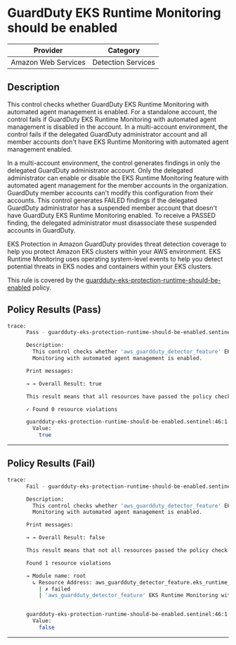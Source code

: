 # GuardDuty EKS Runtime Monitoring should be enabled

| Provider            | Category           |
|---------------------|--------------------|
| Amazon Web Services | Detection Services |

## Description

This control checks whether GuardDuty EKS Runtime Monitoring with automated agent management is enabled. For a standalone account, the control fails if GuardDuty EKS Runtime Monitoring with automated agent management is disabled in the account. In a multi-account environment, the control fails if the delegated GuardDuty administrator account and all member accounts don't have EKS Runtime Monitoring with automated agent management enabled.

In a multi-account environment, the control generates findings in only the delegated GuardDuty administrator account. Only the delegated administrator can enable or disable the EKS Runtime Monitoring feature with automated agent management for the member accounts in the organization. GuardDuty member accounts can't modify this configuration from their accounts. This control generates FAILED findings if the delegated GuardDuty administrator has a suspended member account that doesn't have GuardDuty EKS Runtime Monitoring enabled. To receive a PASSED finding, the delegated administrator must disassociate these suspended accounts in GuardDuty.

EKS Protection in Amazon GuardDuty provides threat detection coverage to help you protect Amazon EKS clusters within your AWS environment. EKS Runtime Monitoring uses operating system-level events to help you detect potential threats in EKS nodes and containers within your EKS clusters.

This rule is covered by the [guardduty-eks-protection-runtime-should-be-enabled](../../policies/guardduty/guardduty-eks-protection-runtime-should-be-enabled.sentinel) policy.

## Policy Results (Pass)
```bash
trace:
      Pass - guardduty-eks-protection-runtime-should-be-enabled.sentinel

      Description:
        This control checks whether 'aws_guardduty_detector_feature' EKS Runtime
        Monitoring with automated agent management is enabled.

      Print messages:

      → → Overall Result: true

      This result means that all resources have passed the policy check for the policy guardduty-eks-protection-runtime-should-be-enabled.

      ✓ Found 0 resource violations

      guardduty-eks-protection-runtime-should-be-enabled.sentinel:46:1 - Rule "main"
        Value:
          true
```

---

## Policy Results (Fail)
```bash
trace:
      Fail - guardduty-eks-protection-runtime-should-be-enabled.sentinel

      Description:
        This control checks whether 'aws_guardduty_detector_feature' EKS Runtime
        Monitoring with automated agent management is enabled.

      Print messages:

      → → Overall Result: false

      This result means that not all resources passed the policy check and the protected behavior is not allowed for the policy guardduty-eks-protection-runtime-should-be-enabled.

      Found 1 resource violations

      → Module name: root
        ↳ Resource Address: aws_guardduty_detector_feature.eks_runtime_monitoring
          | ✗ failed
          | 'aws_guardduty_detector_feature' EKS Runtime Monitoring with automated agent management should be enabled. Refer to https://docs.aws.amazon.com/securityhub/latest/userguide/guardduty-controls.html#guardduty-7 for more details.


      guardduty-eks-protection-runtime-should-be-enabled.sentinel:46:1 - Rule "main"
        Value:
          false
```

---